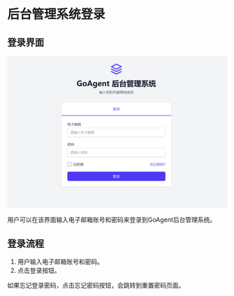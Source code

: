 # 后台管理系统登录

## 登录界面

![登录界面](../../public/admin_login.png)

用户可以在该界面输入电子邮箱账号和密码来登录到GoAgent后台管理系统。

## 登录流程
1. 用户输入电子邮箱账号和密码。
2. 点击登录按钮。

如果忘记登录密码，点击忘记密码按钮，会跳转到重置密码页面。




